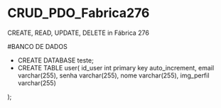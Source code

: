 # CRUD_PDO_Fabrica276
CREATE, READ, UPDATE, DELETE in Fábrica 276

#BANCO DE DADOS
- CREATE DATABASE teste;
- CREATE TABLE user(
	  id_user int primary key auto_increment,
    email  varchar(255),
    senha varchar(255),
    nome varchar(255),
    img_perfil varchar(255)

);
